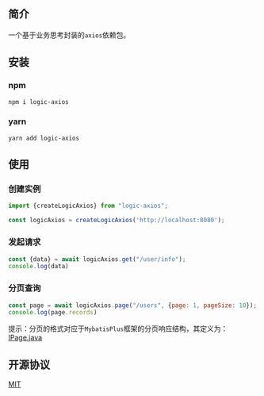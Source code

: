 ## 简介

一个基于业务思考封装的`axios`依赖包。

## 安装

### npm

```shell
npm i logic-axios
```

### yarn

```shell
yarn add logic-axios
```

## 使用

### 创建实例

```js
import {createLogicAxios} from "logic-axios";

const logicAxios = createLogicAxios('http://localhost:8080');
```

### 发起请求

```js
const {data} = await logicAxios.get("/user/info");
console.log(data)
```

### 分页查询

```js
const page = await logicAxios.page("/users", {page: 1, pageSize: 10});
console.log(page.records)
```

提示：分页的格式对应于`MybatisPlus`框架的分页响应结构，其定义为：[IPage.java](
https://github.com/baomidou/mybatis-plus/blob/3.0/mybatis-plus-core/src/main/java/com/baomidou/mybatisplus/core/metadata/IPage.java)

## 开源协议

[MIT](LICENSE)